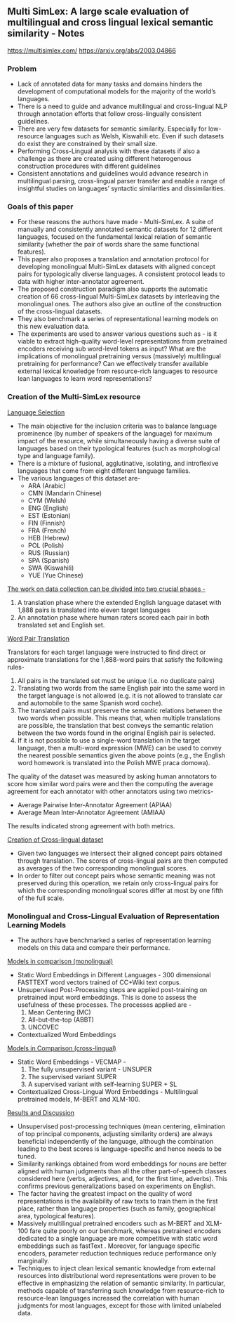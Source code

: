 ## Multi SimLex: A large scale evaluation of multilingual and cross lingual lexical semantic similarity - Notes

<https://multisimlex.com/>
https://arxiv.org/abs/2003.04866

### Problem

- Lack of annotated data for many tasks and domains hinders the development of computational models for the majority of the world’s languages.
- There is a need to guide and advance multilingual and cross-lingual NLP through annotation efforts that follow cross-lingually consistent guidelines.
- There are very few datasets for semantic similarity. Especially for low-resource languages such as Welsh, Kiswahili etc. Even if such datasets do exist they are constrained by their small size.
- Performing Cross-Lingual analysis with these datasets if also a challenge as there are created using different heterogenous construction procedures with different guidelines
- Consistent annotations and guidelines would advance research in multilingual parsing, cross-lingual parser transfer and enable a range of insightful studies on languages’ syntactic similarities and dissimilarities.

### Goals of this paper

- For these reasons the authors have made - Multi-SimLex. A suite of manually and consistently annotated semantic datasets for 12 different languages, focused on the fundamental lexical relation of semantic similarity (whether the pair of words share the same functional features).
- This paper also proposes a translation and annotation protocol for developing monolingual Multi-SimLex datasets with aligned concept pairs for typologically diverse languages. A consistent protocol leads to data with higher inter-annotator agreement.
- The proposed construction paradigm also supports the automatic creation of 66 cross-lingual Multi-SimLex datasets by interleaving the monolingual ones. The authors also give an outline of the construction of the cross-lingual datasets.
- They also benchmark a series of representational learning models on this new evaluation data.
- The experiments are used to answer various questions such as -  is it viable to extract high-quality word-level representations from pretrained encoders receiving sub word-level tokens as input? What are the implications of monolingual pretraining versus (massively) multilingual pretraining for performance? Can we effectively transfer available external lexical knowledge from resource-rich languages to resource lean languages to learn word representations?

### Creation of the Multi-SimLex resource

<u>Language Selection</u>

- The main objective for the inclusion criteria was to balance language prominence (by number of speakers of the language) for maximum impact of the resource, while simultaneously having a diverse suite of languages based on their typological features (such as morphological type and language family).
- There is a mixture of fusional, agglutinative, isolating, and introflexive languages that come from eight different language families.
- The various languages of this dataset are-
  - ARA (Arabic)
  - CMN (Mandarin Chinese)
  - CYM (Welsh)
  - ENG (English)
  - EST (Estonian)
  - FIN (Finnish)
  - FRA (French)
  - HEB (Hebrew)
  - POL (Polish)
  - RUS (Russian)
  - SPA (Spanish)
  - SWA (Kiswahili)
  - YUE (Yue Chinese)



<u>The work on data collection can be divided into two crucial phases -</u>

1.  A translation phase where the extended English language dataset with 1,888 pairs is translated into eleven target languages
2. An annotation phase where human raters scored each pair in both translated set and English set.



<u>Word Pair Translation</u>

Translators for each target language were instructed to find direct or approximate translations for the 1,888-word pairs that satisfy the following rules- 

1. All pairs in the translated set must be unique (i.e. no duplicate pairs)
2. Translating two words from the same English pair into the same word in the target language is not allowed (e.g. it is not allowed to translate car and automobile to the same Spanish word coche).
3. The translated pairs must preserve the semantic relations between the two words when possible. This means that, when multiple translations are possible, the translation that best conveys the semantic relation between the two words found in the original English pair is selected.
4. If it is not possible to use a single-word translation in the target language, then a multi-word expression (MWE) can be used to convey the nearest possible semantics given the above points (e.g., the English word homework is translated into the Polish MWE praca domowa).



The quality of the dataset was measured by asking human annotators to score how similar word pairs were and then the computing the average agreement for each annotator with other annotators using two metrics-

- Average Pairwise Inter-Annotator Agreement (APIAA)
- Average Mean Inter-Annotator Agreement (AMIAA)

The results indicated strong agreement with both metrics.

<u>Creation of Cross-lingual dataset</u>

- Given two languages we intersect their aligned concept pairs obtained through translation. The scores of cross-lingual pairs are then computed as averages of the two corresponding monolingual scores.
- In order to filter out concept pairs whose semantic meaning was not preserved during this operation,  we retain only cross-lingual pairs for which the corresponding monolingual scores differ at most by one  fifth of the full scale.



### Monolingual and Cross-Lingual Evaluation of Representation Learning Models

- The authors have benchmarked a series of representation learning models on this data and compare their performance.

<u>Models in comparison (monolingual)</u>

- Static Word Embeddings in Different Languages - 300 dimensional FASTTEXT word vectors trained of CC+Wiki text corpus.
- Unsupervised Post-Processing steps are applied post-training on pretrained input word embeddings. This is done to assess the usefulness of these processes. The processes applied are -
  1. Mean Centering (MC)
  2. All-but-the-top (ABBT)
  3. UNCOVEC
- Contextualized Word Embeddings

<u>Models in Comparison (cross-lingual)</u>

- Static Word Embeddings - VECMAP - 
  1.  The fully unsupervised variant - UNSUPER
  2.  The supervised variant SUPER
  3.  A supervised variant with self-learning SUPER + SL
- Contextualized Cross-Lingual Word Embeddings - Multilingual pretrained models, M-BERT and XLM-100.

<u>Results and Discussion</u>

- Unsupervised post-processing techniques (mean centering, elimination of top principal components, adjusting similarity orders) are always beneficial independently of the language, although the combination leading to the best scores is language-specific and hence needs to be tuned.
- Similarity rankings obtained from word embeddings for nouns are better aligned with human judgments than all the other part-of-speech classes considered here (verbs, adjectives, and, for the first time, adverbs). This confirms previous generalizations based on experiments on English.
- The factor having the greatest impact on the quality of word representations is the availability of raw texts to train them in the first place, rather than language properties (such as family, geographical area, typological features).
- Massively multilingual pretrained encoders such as M-BERT and XLM-100 fare quite poorly on our benchmark, whereas pretrained encoders dedicated to a single language are more competitive with static word embeddings such as fastText . Moreover, for language specific encoders, parameter reduction techniques reduce performance only marginally.
- Techniques to inject clean lexical semantic knowledge from external resources into distributional word representations were proven to be effective in emphasizing the relation of semantic similarity. In particular, methods capable of transferring such knowledge from resource-rich to resource-lean languages increased the correlation with human judgments for most languages, except for those with limited unlabeled data.
